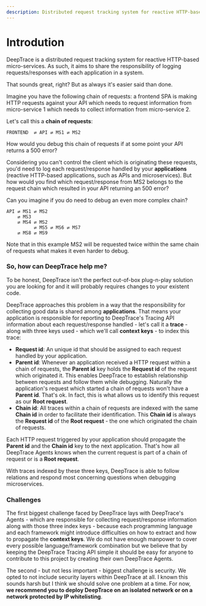 ```yaml
---
description: Distributed request tracking system for reactive HTTP-based micro-services.
---
```


# Introdution

DeepTrace is a distributed request tracking system for reactive HTTP-based micro-services. As such, it aims to share the responsibility of logging requests/responses with each application in a system.

That sounds great, right? But as always it's easier said than done.

Imagine you have the following chain of requests: a frontend SPA is making HTTP requests against your API which needs to request information from micro-service 1 which needs to collect information from micro-service 2.

Let's call this a **chain of requests**:

```text
FRONTEND  ⇄ API ⇄ MS1 ⇄ MS2
```

How would you debug this chain of requests if at some point your API returns a 500 error?

Considering you can't control the client which is originating these requests, you'd need to log each request/response handled by your **applications** \(reactive HTTP-based applications, such as APIs and microservices\). But how would you find which request/response from MS2 belongs to the request chain which resulted in your API returning an 500 error?

Can you imagine if you do need to debug an even more complex chain?

```text
API ⇄ MS1 ⇄ MS2
    ⇄ MS3
    ⇄ MS4 ⇄ MS2
          ⇄ MS5 ⇄ MS6 ⇄ MS7
    ⇄ MS8 ⇄ MS9
```

Note that in this example MS2 will be requested twice within the same chain of requests what makes it even harder to debug.

### So, how can DeepTrace help me?

To be honest, DeepTrace isn't the perfect out-of-box plug-n-play solution you are looking for and it will probably requires changes to your existent code.

DeepTrace approaches this problem in a way that the responsibility for collecting good data is shared among **applications**. That means your application is responsible for reporting to DeepTrace's Tracing API information about each request/response handled - let's call it a **trace** - along with three keys used - which we'll call **context keys** - to index this trace:

* **Request id**: An unique id that should be assigned to each request handled by your application.
* **Parent id**: Whenever an application received a HTTP request within a chain of requests, the **Parent id** key holds the **Request id** of the request which originated it. This enables DeepTrace to establish relationship between requests and follow them while debugging. Naturally the application's request which started a chain of requests won't have a **Parent id**. That's ok. In fact, this is what allows us to identify this request as our **Root request**.
* **Chain id**: All traces within a chain of requests are indexed with the same **Chain id** in order to facilitate their identification. This **Chain id** is always the **Request id** of the **Root request** - the one which originated the chain of requests.

Each HTTP request triggered by your application should propagate the **Parent id** and the **Chain id** key to the next application. That's how all DeepTrace Agents knows when the current request is part of a chain of request or is a **Root request**.

With traces indexed by these three keys, DeepTrace is able to follow relations and respond most concerning questions when debugging microservices.

### Challenges

The first biggest challenge faced by DeepTrace lays with DeepTrace's Agents - which are responsible for collecting request/response information along with those three index keys - because each programming language and each framework might introduce difficulties on how to extract and how to propagate the **context keys**. We do not have enough manpower to cover every possible language/framework combination but we believe that by keeping the DeepTrace Tracing API simple it should be easy for anyone to contribute to this project by creating their own DeepTrace Agents.

The second - but not less important - biggest challenge is security. We opted to not include security layers within DeepTrace at all. I known this sounds harsh but I think we should solve one problem at a time. For now, **we recommend you to deploy DeepTrace on an isolated network or on a network protected by IP whitelisting**.

